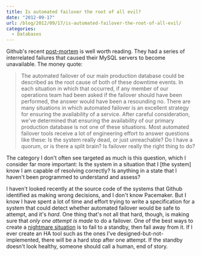 ```yaml
---
title: Is automated failover the root of all evil?
date: "2012-09-17"
url: /blog/2012/09/17/is-automated-failover-the-root-of-all-evil/
categories:
  - Databases
---
```

Github's recent [post-mortem][1] is well worth reading. They had a series of interrelated failures that caused their MySQL servers to become unavailable. The money quote:

> The automated failover of our main production database could be described as the root cause of both of these downtime events. In each situation in which that occurred, if any member of our operations team had been asked if the failover should have been performed, the answer would have been a resounding no. There are many situations in which automated failover is an excellent strategy for ensuring the availability of a service. After careful consideration, we've determined that ensuring the availability of our primary production database is not one of these situations.
Most automated failover tools receive a lot of engineering effort to answer questions like these: Is the system really dead, or just unreachable? Do I have a quorum, or is there a split brain? Is failover really the right thing to do?

The category I don't often see targeted as much is this question, which I consider far more important: Is the system in a situation that I [the system] know I am capable of resolving correctly? Is anything in a state that I haven't been programmed to understand and assess?

I haven't looked recently at the source code of the systems that Github identified as making wrong decisions, and I don't know Pacemaker. But I know I have spent a lot of time and effort trying to write a specification for a system that could detect whether automated failover would be safe to attempt, and it's *hard*. One thing that's not all that hard, though, is making sure that *only one attempt is made* to do a failover. One of the best ways to create a [nightmare situation][2] is to fail to a standby, then fail away from it. If I ever create an HA tool such as the ones I've designed-but-not-implemented, there will be a hard stop after one attempt. If the standby doesn't look healthy, someone should call a human, end of story.

 [1]: https://github.com/blog/1261-github-availability-this-week
 [2]: /blog/2011/05/04/whats-wrong-with-mmm/
